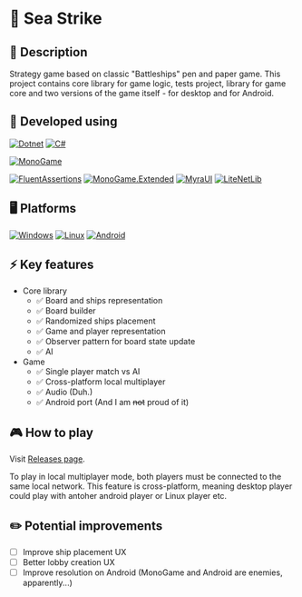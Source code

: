# 🚢 **Sea Strike**

## 📃 Description
Strategy game based on classic "Battleships" pen and paper game.
This project contains core library for game logic, tests project, library for game core and two versions of the game itself - for desktop and for Android.

## 🔧 Developed using
[![Dotnet](https://img.shields.io/badge/dotnet-black?style=for-the-badge&logo=dotnet&logoColor=black&labelColor=orange)](#)
[![C#](https://img.shields.io/badge/CSharp-black?style=for-the-badge&logo=csharp&logoColor=black&labelColor=orange)](#)

[![MonoGame](https://img.shields.io/badge/MonoGame-black?style=for-the-badge&logo=monogame&logoColor=black&labelColor=orange)](#)

[![FluentAssertions](https://img.shields.io/badge/FluentAssertions-black?style=for-the-badge&logo=&logoColor=black&labelColor=orange)](https://fluentassertions.com/)
[![MonoGame.Extended](https://img.shields.io/badge/MonoGame.Extended-black?style=for-the-badge&logo=&logoColor=black&labelColor=orange)](https://www.monogameextended.net/)
[![MyraUI](https://img.shields.io/badge/MyraUI-black?style=for-the-badge&logo=&logoColor=black&labelColor=orange)](https://github.com/rds1983/Myra)
[![LiteNetLib](https://img.shields.io/badge/LiteNetLib-black?style=for-the-badge&logo=&logoColor=black&labelColor=orange)](https://github.com/RevenantX/LiteNetLib)

## 🖥️ Platforms
[![Windows](https://img.shields.io/badge/Windows-black?style=for-the-badge&logo=Windows&logoColor=black&labelColor=orange)](#)
[![Linux](https://img.shields.io/badge/Linux-black?style=for-the-badge&logo=Linux&logoColor=black&labelColor=orange)](#)
[![Android](https://img.shields.io/badge/Android-black?style=for-the-badge&logo=android&logoColor=black&labelColor=orange)](#)

## ⚡ Key features
- Core library
    - ✅ Board and ships representation
    - ✅ Board builder
    - ✅ Randomized ships placement
    - ✅ Game and player representation
    - ✅ Observer pattern for board state update
    - ✅ AI
- Game
    - ✅ Single player match vs AI
    - ✅ Cross-platform local multiplayer
    - ✅ Audio (Duh.)
    - ✅ Android port (And I am ~~not~~ proud of it)

## 🎮 **How to play**
Visit [Releases page](https://github.com/mightybeast-projects/sea-strike/releases).

To play in local multiplayer mode, both players must be connected to the same local network. This feature is cross-platform, meaning desktop player could play with antoher android player or Linux player etc.

## ✏️ **Potential improvements**
- [ ] Improve ship placement UX
- [ ] Better lobby creation UX
- [ ] Improve resolution on Android (MonoGame and Android are enemies, apparently...)